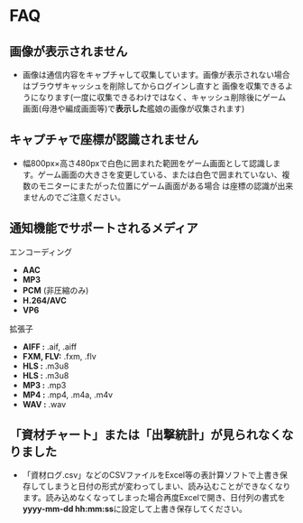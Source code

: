 # FAQ

## 画像が表示されません

* 画像は通信内容をキャプチャして収集しています。画像が表示されない場合はブラウザキャッシュを削除してからログインし直すと
画像を収集できるようになります(一度に収集できるわけではなく、キャッシュ削除後にゲーム画面(母港や編成画面等)で**表示した**艦娘の画像が収集されます)

## キャプチャで座標が認識されません

* 幅800px×高さ480pxで白色に囲まれた範囲をゲーム画面として認識します。ゲーム画面の大きさを変更している、または白色で囲まれていない、複数のモニターにまたがった位置にゲーム画面がある場合
は座標の認識が出来ませんのでご注意ください。

## 通知機能でサポートされるメディア

エンコーディング

* **AAC**
* **MP3**
* **PCM** (非圧縮のみ)
* **H.264/AVC**
* **VP6**

拡張子

* **AIFF :** .aif, .aiff
* **FXM, FLV:** .fxm, .flv
* **HLS :** .m3u8
* **HLS :** .m3u8
* **MP3 :** .mp3
* **MP4 :** .mp4, .m4a, .m4v
* **WAV :** .wav

## 「資材チャート」または「出撃統計」が見られなくなりました

* 「資材ログ.csv」などのCSVファイルをExcel等の表計算ソフトで上書き保存してしまうと日付の形式が変わってしまい、読み込むことができなくなります。読み込めなくなってしまった場合再度Excelで開き、日付列の書式を**yyyy-mm-dd hh:mm:ss**に設定して上書き保存してください。

